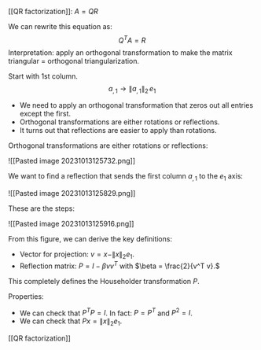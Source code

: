 [[QR factorization]]: $A = QR$

We can rewrite this equation as:
$$
Q^T A = R
$$
Interpretation: apply an orthogonal transformation to make the matrix triangular = orthogonal triangularization.

Start with 1st column.
$$
a_{,1} \rightarrow \| a_{,1} \|_2 \, e_1
$$

- We need to apply an orthogonal transformation that zeros out all entries except the first.
- Orthogonal transformations are either rotations or reflections.
- It turns out that reflections are easier to apply than rotations.

Orthogonal transformations are either rotations or reflections:

![[Pasted image 20231013125732.png]]

We want to find a reflection that sends the first column $a_{,1}$ to the $e_1$ axis:

![[Pasted image 20231013125829.png]]

These are the steps:

![[Pasted image 20231013125916.png]]

From this figure, we can derive the key definitions:
- Vector for projection: $v = x - \|x\|_2 e_1$.
- Reflection matrix: $P = I - \beta vv^T$ with $\beta = \frac{2}{v^T v}.$

This completely defines the Householder transformation $P$.

Properties:
- We can check that $P^T P = I$. In fact: $P=P^T$ and $P^2 = I$.
- We can check that $Px = \|x\|_2 e_1$.

[[QR factorization]]